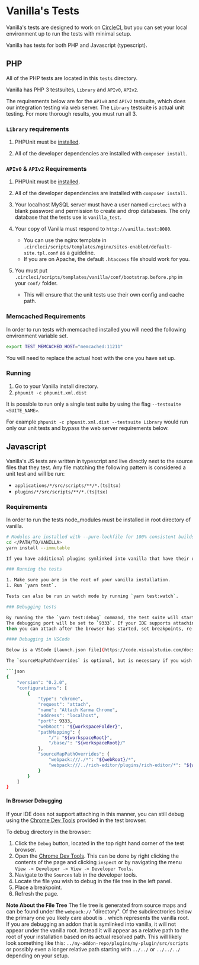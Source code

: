 # Vanilla's Tests

Vanilla's tests are designed to work on [CircleCI](https://circleci.com/gh/vanilla/vanilla),
but you can set your local environment up to run the tests with minimal setup.

Vanilla has tests for both PHP and Javascript (typescript).

## PHP

All of the PHP tests are located in this `tests` directory.

Vanilla has PHP 3 testsuites, `Library` and `APIv0`, `APIv2`.

The requirements below are for the `APIv0` and `APIv2` testsuite, which does our integration testing via web server.
The `Library` testsuite is actual unit testing. For more thorough results, you must run all 3.

### `Library` requirements

1. PHPUnit must be [installed](https://github.com/sebastianbergmann/phpunit#installation).

1. All of the developer dependencies are installed with `composer install`.

### `APIv0` & `APIv2` Requirements

1. PHPUnit must be [installed](https://github.com/sebastianbergmann/phpunit#installation).

1. All of the developer dependencies are installed with `composer install`.

1. Your localhost MySQL server must have a user named `circleci` with a blank password and permission to
   create and drop databases. The only database that the tests use is `vanilla_test`.

1. Your copy of Vanilla must respond to `http://vanilla.test:8080`.

    - You can use the nginx template in `.circleci/scripts/templates/nginx/sites-enabled/default-site.tpl.conf` as a guideline.
    - If you are on Apache, the default `.htaccess` file should work for you.

1. You must put `.circleci/scripts/templates/vanilla/conf/bootstrap.before.php` in your `conf/` folder.
    - This will ensure that the unit tests use their own config and cache path.

### Memcached Requirements

In order to run tests with memcached installed you will need the following environment variable set.

```bash
export TEST_MEMCACHED_HOST="memcached:11211"
```

You will need to replace the actual host with the one you have set up.

### Running

1. Go to your Vanilla install directory.
1. `phpunit -c phpunit.xml.dist`

It is possible to run only a single test suite by using the flag `--testsuite <SUITE_NAME>`.

For example `phpunit -c phpunit.xml.dist --testsuite Library` would run only our unit tests
and bypass the web server requirements below.

## Javascript

Vanilla's JS tests are written in typescript and live directly next to the source files that they test.
Any file matching the following pattern is considered a unit test and will be run:

-   `applications/*/src/scripts/**/*.(ts|tsx)`
-   `plugins/*/src/scripts/**/*.(ts|tsx)`

### Requirements

In order to run the tests node_modules must be installed in root directory of vanilla.

````sh
# Modules are installed with --pure-lockfile for 100% consistent builds.
cd </PATH/TO/VANILLA>
yarn install --immutable

If you have additional plugins symlinked into vanilla that have their own tests (such as [rich-editor](https://github.com/vanilla/rich-editor)), then you will also need to install the node_modules for that plugin.

### Running the tests

1. Make sure you are in the root of your vanilla installation.
1. Run `yarn test`.

Tests can also be run in watch mode by running `yarn test:watch`.

### Debugging tests

By running the the `yarn test:debug` command, the test suite will start up in a normal (not headless) version of Chrome.
The debugging port will be set to `9333`. If your IDE supports attaching to chrome on a debugging port,
then you can attach after the browser has started, set breakpoints, re-run the tests, and step through the code.

#### Debugging in VSCode

Below is a VSCode [launch.json file](https://code.visualstudio.com/docs/editor/debugging) that will attach to our test browser if it is running.

The `sourceMapPathOverrides` is optional, but is necessary if you wish to debug a symlinked file or a file in a symlinked directory. This example, provide the default webpack mapping (you need to provide because this completely overrides the default), as well as an additional mapping for a symlinked plugin. This path may vary depending ok the plugin and your development environment.

```json
{
    "version": "0.2.0",
    "configurations": [
        {
            "type": "chrome",
            "request": "attach",
            "name": "Attach Karma Chrome",
            "address": "localhost",
            "port": 9333,
            "webRoot": "${workspaceFolder}",
            "pathMapping": {
                "/": "${workspaceRoot}",
                "/base/": "${workspaceRoot}/"
            },
            "sourceMapPathOverrides": {
                "webpack:///./*": "${webRoot}/*",
                "webpack:///../rich-editor/plugins/rich-editor/*": "${webRoot}/plugins/rich-editor/*"
            }
        }
    ]
}
````

#### In Browser Debugging

If your IDE does not support attaching in this manner,
you can still debug using the [Chrome Dev Tools](https://developers.google.com/web/tools/chrome-devtools/)
provided in the test browser.

To debug directory in the browser:

1. Click the `Debug` button, located in the top right hand corner of the test browser.
1. Open the [Chrome Dev Tools](https://developers.google.com/web/tools/chrome-devtools/). This can be done by right clicking the
   contents of the page and clicking `inspect` or by navigating the menu `View -> Developer -> View -> Developer Tools`.
1. Navigate to the `Sources` tab in the developer tools.
1. Locate the file you wish to debug in the file tree in the left panel.
1. Place a breakpoint.
1. Refresh the page.

**Note About the File Tree**
The file tree is generated from source maps and can be found under the `webpack://` "directory". Of the subdirectrories below the primary one you likely care about is `.` which represents the vanilla root. If you are debugging an addon that is symlinked into vanilla, it will not appear under the vanilla root. Instead it will appear as a relative path to the root of your installation based on its actual resolved path. This will likely look something like this: `../my-addon-repo/plugins/my-plugin/src/scripts` or possibly even a longer relative path starting with `../../` or `../../../` depending on your setup.
